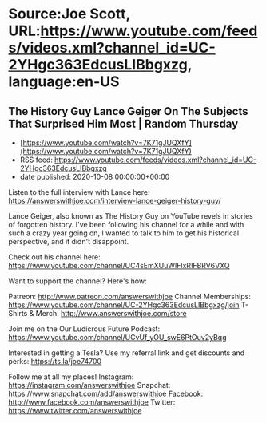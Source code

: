 # Source:Joe Scott, URL:https://www.youtube.com/feeds/videos.xml?channel_id=UC-2YHgc363EdcusLIBbgxzg, language:en-US

## The History Guy Lance Geiger On The Subjects That Surprised Him Most | Random Thursday
 - [https://www.youtube.com/watch?v=7K71gJUQXfY](https://www.youtube.com/watch?v=7K71gJUQXfY)
 - RSS feed: https://www.youtube.com/feeds/videos.xml?channel_id=UC-2YHgc363EdcusLIBbgxzg
 - date published: 2020-10-08 00:00:00+00:00

Listen to the full interview with Lance here: https://answerswithjoe.com/interview-lance-geiger-history-guy/


Lance Geiger, also known as The History Guy on YouTube revels in stories of forgotten history. I've been following his channel for a while and with such a crazy year going on, I wanted to talk to him to get his historical perspective, and it didn't disappoint.

Check out his channel here:
https://www.youtube.com/channel/UC4sEmXUuWIFlxRIFBRV6VXQ


Want to support the channel? Here's how:

Patreon: http://www.patreon.com/answerswithjoe
Channel Memberships: https://www.youtube.com/channel/UC-2YHgc363EdcusLIBbgxzg/join
T-Shirts & Merch: http://www.answerswithjoe.com/store

Join me on the Our Ludicrous Future Podcast:
https://www.youtube.com/channel/UCvUf_yOU_swE6PtOuv2yBqg

Interested in getting a Tesla? Use my referral link and get discounts and perks:
https://ts.la/joe74700

Follow me at all my places!
Instagram: https://instagram.com/answerswithjoe
Snapchat: https://www.snapchat.com/add/answerswithjoe
Facebook: http://www.facebook.com/answerswithjoe
Twitter: https://www.twitter.com/answerswithjoe

